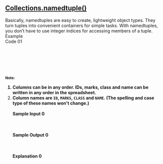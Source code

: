 ## **[Collections.namedtuple()](https://www.hackerrank.com/challenges/py-collections-namedtuple)** 
Basically, namedtuples are easy to create, lightweight object types.
They turn tuples into convenient containers for simple tasks.
With namedtuples, you don’t have to use integer indices for accessing members of a tuple.<br>Example<br>Code 01<br><br><br><br><br><br><br><strong><sub>Note: <br>
1. Columns can be in any order. IDs, marks, class and name can be written in any order in the spreadsheet. <br>
2. Column names are <code>ID</code>, <code>MARKS</code>, <code>CLASS</code> and <code>NAME</code>. (The spelling and case type of these names won't change.)</sub></strong><br><br>**Sample Input 0**<br><br><br><br>**Sample Output 0**<br><br><br><br>**Explanation 0**<br><br>
